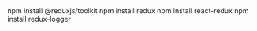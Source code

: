 ##

npm install @reduxjs/toolkit
npm install redux
npm install react-redux
npm install redux-logger
